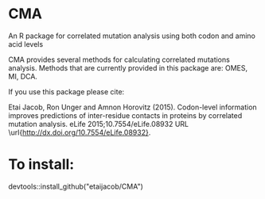 # CMA
An R package for correlated mutation analysis using both codon and amino acid levels

CMA provides several methods for calculating correlated mutations analysis.
Methods that are currently provided in this package are: OMES, MI, DCA.

If you use this package please cite:

Etai Jacob, Ron Unger and Amnon Horovitz (2015). Codon-level information improves predictions of inter-residue contacts
in proteins by correlated mutation analysis.
eLife 2015;10.7554/eLife.08932 URL \url{http://dx.doi.org/10.7554/eLife.08932}.


# To install:

devtools::install_github("etaijacob/CMA")


